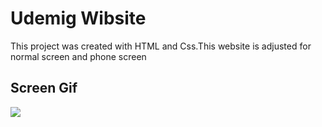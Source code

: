 <h1>Udemig Wibsite</h1>

This project was created with HTML and Css.This website is adjusted for normal screen and phone screen

<h2>Screen Gif</h2>

![](recording-_2_.gif)
